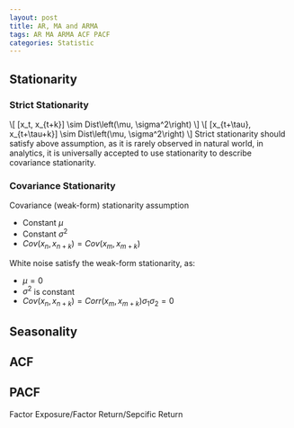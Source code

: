 ```yaml
---
layout: post
title: AR, MA and ARMA
tags: AR MA ARMA ACF PACF
categories: Statistic
---
```


## Stationarity
### Strict Stationarity
\\[
[x_t, x_{t+k}] \sim Dist\left(\mu, \sigma^2\right)
\\]
\\[
[x_{t+\tau}, x_{t+\tau+k}] \sim Dist\left(\mu, \sigma^2\right)
\\]
Strict stationarity should satisfy above assumption, as it is rarely observed in natural world, in analytics, it is universally accepted to use stationarity to describe covariance stationarity.

### Covariance Stationarity
Covariance (weak-form) stationarity assumption
* Constant $\mu$
* Constant $\sigma^2$
* $Cov\left(x_n, x_{n+k}\right) = Cov\left(x_m, x_{m+k}\right)$

White noise satisfy the weak-form stationarity, as:
* $\mu=0$
* $\sigma^2$ is constant
* $Cov\left(x_n, x_{n+k}\right) = Corr\left(x_m, x_{m+k}\right)\sigma_1\sigma_2=0$

## Seasonality

## ACF

## PACF

Factor Exposure/Factor Return/Sepcific Return